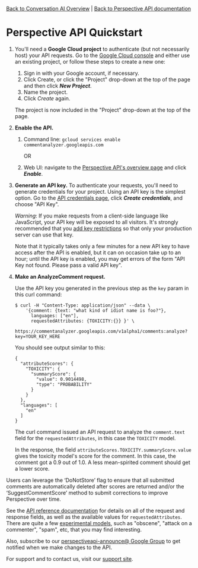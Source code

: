 [Back to Conversation AI Overview](https://conversationai.github.io/) | [Back to Perspective API documentation](https://github.com/conversationai/perspectiveapi/blob/master/README.md)

# Perspective API Quickstart

1. You'll need a **Google Cloud project** to authenticate (but not necessarily host) your API requests. Go to the [Google Cloud console](https://console.developers.google.com/) and either use an existing project, or follow these steps to create a new one:

    1. Sign in with your Google account, if necessary.
    1. Click Create, or click the "Project" drop-down at the top of the page and then click **_New Project_**.
    1. Name the project.
    1. Click _Create_ again.
    
   The project is now included in the "Project" drop-down at the top of the page.

1. **Enable the API.** 
    1. Command line:
       `gcloud services enable commentanalyzer.googleapis.com`
       
       OR
       
    1. Web UI: navigate to the [Perspective API's overview page](https://console.developers.google.com/apis/api/commentanalyzer.googleapis.com/overview) and click **_Enable_**.
      
1. **Generate an API key.** To authenticate your requests, you'll need to generate credentials for your project. Using an API key is the simplest option. Go to the [API credentials page](https://console.developers.google.com/apis/credentials), click **_Create credentials_**, and choose "API Key".

    *Warning*: If you make requests from a client-side language like JavaScript, your API key will be exposed to all visitors. It's strongly recommended that you [add key restrictions](https://cloud.google.com/docs/authentication/api-keys#api_key_restrictions) so that only your production server can use that key.
    
    Note that it typically takes only a few minutes for a new API key to have access after the API is enabled, but it can on occasion take up to an hour; until the API key is enabled, you may get errors of the form "API Key not found. Please pass a valid API key".

1. **Make an AnalyzeComment request.**

    Use the API key you generated in the previous step as the `key` param in this curl command:

    ```shell
    $ curl -H "Content-Type: application/json" --data \
        '{comment: {text: "what kind of idiot name is foo?"},
          languages: ["en"],
          requestedAttributes: {TOXICITY:{}} }' \
        https://commentanalyzer.googleapis.com/v1alpha1/comments:analyze?key=YOUR_KEY_HERE
    ```
        
    You should see output similar to this:

    ```shell
    {
      "attributeScores": {
        "TOXICITY": {
          "summaryScore": {
            "value": 0.9014498,
            "type": "PROBABILITY"
          }
        }
      },
      "languages": [
        "en"
      ]
    }
    ```

    The curl command issued an API request to analyze the `comment.text` field for the `requestedAttributes`, in this case the `TOXICITY` model.

    In the response, the field `attributeScores.TOXICITY.summaryScore.value` gives the toxicity model's score for the comment. In this case, the comment got a 0.9 out of 1.0. A less mean-spirited comment should get a lower score.
    
Users can leverage the ‘DoNotStore’ flag to ensure that all submitted comments are automatically deleted after scores are returned and/or the ‘SuggestCommentScore’ method to submit corrections to improve Perspective over time.  

See the [API reference documentation](api_reference.md) for details on all of
the request and response fields, as well as the available values for
`requestedAttributes`. There are quite a few [experimental models](https://github.com/conversationai/perspectiveapi/blob/master/api_reference.md#models), such as "obscene", "attack on a commenter", "spam", etc, that you may find interesting.

Also, subscribe to our [perspectiveapi-announce@ Google Group](https://groups.google.com/forum/#!forum/perspective-announce/join) to get notified when we make changes to the API.

For support and to contact us, visit our [support site](https://support.perspectiveapi.com). 
